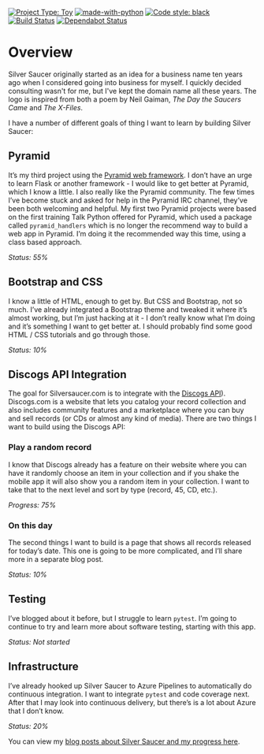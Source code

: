 [![Project Type: Toy](https://img.shields.io/badge/project%20type-toy-blue)](https://project-types.github.io/#toy)
[![made-with-python](https://img.shields.io/badge/Made%20with-Python-1f425f.svg)](https://www.python.org/)
[![Code style: black](https://img.shields.io/badge/code%20style-black-000000.svg)](https://github.com/ambv/black)
[![Build Status](https://dev.azure.com/prcutler/Silver%20Saucer/_apis/build/status/prcutler.silversaucer?branchName=main)](https://dev.azure.com/prcutler/Silver%20Saucer/_build/latest?definitionId=8&branchName=main)
[![Dependabot Status](https://api.dependabot.com/badges/status?host=github&repo=prcutler/silversaucer)](https://dependabot.com)

# Overview

Silver Saucer originally started as an idea for a business name ten years ago when I considered going into business for
myself. I quickly decided consulting wasn't for me, but I've kept the domain name all these years. The logo is inspired
from both a poem by Neil Gaiman, *The Day the Saucers Came* and *The X-Files*.

I have a number of different goals of thing I want to learn by building Silver Saucer:

## Pyramid

It’s my third project using the [Pyramid web framework](https://www.trypyramid.com). I don’t have an urge to learn Flask
or another framework - I would like to get better at Pyramid, which I know a little. I also really like the Pyramid
community. The few times I’ve become stuck and asked for help in the Pyramid IRC channel, they’ve been both welcoming
and helpful. My first two Pyramid projects were based on the first training Talk Python offered for Pyramid, which used
a package called `pyramid_handlers` which is no longer the recommend way to build a web app in Pyramid. I’m doing it the
recommended way this time, using a class based approach.

*Status: 55%*

## Bootstrap and CSS

I know a little of HTML, enough to get by. But CSS and Bootstrap, not so much. I’ve already integrated a Bootstrap theme
and tweaked it where it’s almost working, but I’m just hacking at it - I don’t really know what I’m doing and it’s
something I want to get better at. I should probably find some good HTML / CSS tutorials and go through those.

*Status: 10%*

## Discogs API Integration

The goal for Silversaucer.com is to integrate with the [Discogs API](https://www.discogs.com/developers/)). Discogs.com
is a website that lets you catalog your record collection and also includes community features and a marketplace where
you can buy and sell records (or CDs or almost any kind of media). There are two things I want to build using the
Discogs API:

### Play a random record

I know that Discogs already has a feature on their website where you can have it randomly choose an item in your
collection and if you shake the mobile app it will also show you a random item in your collection. I want to take that
to the next level and sort by type (record, 45, CD, etc.).

*Progress: 75%*

### On this day

The second things I want to build is a page that shows all records released for today’s date. This one is going to be
more complicated, and I’ll share more in a separate blog post.

*Status: 10%*

## Testing

I’ve blogged about it before, but I struggle to learn `pytest`. I’m going to continue to try and learn more about
software testing, starting with this app.

*Status: Not started*

## Infrastructure

I’ve already hooked up Silver Saucer to Azure Pipelines to automatically do continuous integration. I want to
integrate `pytest` and code coverage next. After that I may look into continuous delivery, but there’s is a lot about
Azure that I don’t know.

*Status: 20%*

You can view my [blog posts about Silver Saucer and my progress here](https://paulcutler.org/tags/silver-saucer/).
